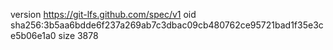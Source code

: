version https://git-lfs.github.com/spec/v1
oid sha256:3b5aa6bdde6f237a269ab7c3dbac09cb480762ce95721bad1f35e3ce5b06e1a0
size 3878
